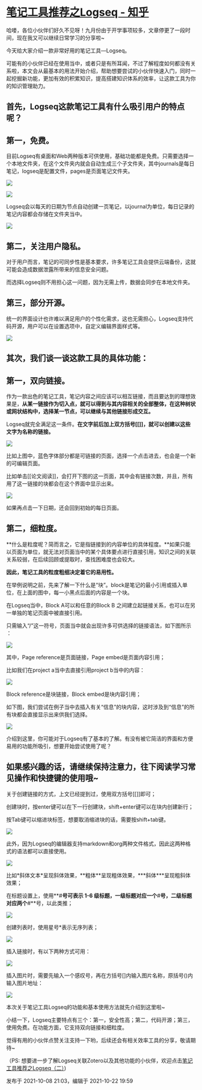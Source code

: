 # [笔记工具推荐之Logseq - 知乎](https://zhuanlan.zhihu.com/p/418969961)

哈喽，各位小伙伴们好久不见呀！九月份由于开学事项较多，文章停更了一段时间，现在我又可以继续日常学习的分享啦~

今天给大家介绍一款非常好用的笔记工具—Logseq。

可能有的小伙伴已经在使用当中，或者只是有所耳闻，不过了解程度如何都没有关系啦，本文会从最基本的用法开始介绍，帮助想要尝试的小伙伴快速入门，同时一起挖掘新功能，更加有效的积累知识，提高搭建知识体系的效率，让这款工具为你的知识管理助力。

## 首先，Logseq这款笔记工具有什么吸引用户的特点呢？

## **第一，免费。**

目前Logseq有桌面和Web两种版本可供使用，基础功能都是免费。只需要选择一个本地文件夹，在这个文件夹内就会自动生成三个子文件夹，其中journals是每日笔记，logseq是配置文件，pages是页面笔记文件夹。

![](https://pic4.zhimg.com/v2-d864f36dfe328087a23cfe7cea245633_b.jpg)

![](https://pic1.zhimg.com/v2-ed90c455e3c0254881bd55cc841cd58c_b.jpg)

Logseq会以每天的日期为节点自动创建一页笔记，以journal为单位，每日记录的笔记内容都会存储在文件夹当中。

![](https://pic3.zhimg.com/v2-ee120bf195af307cf06435a5ba107b7e_b.jpg)

## **第二，关注用户隐私。**

对于用户而言，笔记的可同步性是基本要求，许多笔记工具会提供云端备份，这就可能会造成数据泄露所带来的信息安全问题。

而选择Logseq则不用担心这一问题，因为无需上传，数据会同步在本地文件夹。

## **第三，部分开源。**

统一的界面设计也许难以满足用户的个性化需求，这也无需担心，Logseq支持代码开源，用户可以在设置选项中，自定义编辑界面样式等。

![](https://pic1.zhimg.com/v2-b44a53bb2ca4ad8a5aa353dd659ab59c_b.jpg)

## 其次，我们谈一谈这款工具的具体功能：

## 第一，双向链接。

作为一款出色的笔记工具，笔记内容之间应该可以相互链接，而且要达到的理想效果是，**从某一链接作为切入点，就可以得到与其内容相关的全部整体，在这种树状或网状结构中，选择某一节点，可以继续与其他链接形成交互。**

Logseq就完全满足这一条件。**在文字前后加上双方括号\[\[\]\]，就可以创建以这些文字为名称的链接。**

![](https://pic4.zhimg.com/v2-843c8d9baeda3197de77d156770b159b_b.jpg)

比如上图中，蓝色字体部分都是可链接的页面，选择一个点击进去，也会是一个新的可编辑页面。

比如单击\[\[论文阅读\]\]，会打开下图的这一页面，其中会有链接次数，并且，所有用了这一链接的块都会在这个界面中显示出来。

![](https://pic2.zhimg.com/v2-3eefc2f0e655aac5e5131bc7efb81d19_b.jpg)

如果再点击一下日期，还会回到初始的每日页面。

## **第二，细粒度。**

**什么是粒度呢？简而言之，它是指链接到的内容单位的具体程度。**如果只能以页面为单位，就无法对页面当中的某个具体要点进行直接引用，知识之间的关联关系较弱，在后续回顾或提取时，查找困难度也会较大。

**因此，笔记工具的粒度粗细决定着它的易用性。**

在举例说明之前，先来了解一下什么是“块”。block是笔记的最小引用或插入单位，在上面的图中，每一小黑点后面的内容是一个块。

在Logseq当中，Block A可以和任意的Block B 之间建立起链接关系，也可以在另一单独的笔记页面中被直接引用。

只需输入“/”这一符号，页面当中就会出现许多可供选择的链接语法，如下图所示 ：

![](https://pic4.zhimg.com/v2-fa19d1804ad597c253f66d1ad2917d6b_b.jpg)

其中，Page reference是页面链接，Page embed是页面内容引用；

比如我们在project a当中去直接引用project b当中的内容：

![](https://pic3.zhimg.com/v2-d6ee4ffca66cee4cf1b9d9ffac16379a_b.jpg)

Block reference是块链接，Block embed是块内容引用；

如下图，我们尝试在例子当中去插入有关“信息”的块内容，这时涉及到“信息”的所有块都会直接显示出来供我们选择。

![](https://pic4.zhimg.com/v2-202fe9fcb21a78653b5bb94a0b2db967_b.jpg)

介绍到这里，你可能对于Logseq有了基本的了解。有没有被它简洁的界面和方便易用的功能所吸引，想要开始尝试使用了呢？

## 如果感兴趣的话，请继续保持注意力，往下阅读学习常见操作和快捷键的使用哦~

关于创建链接的方式，上文已经提到过，使用双方括号\[\[\]\]即可；

创建块时，按enter键可以在下一行创建块，shift+enter键可以在块内创建新行；

按Tab键可以缩进块标签，想要取消缩进块的话，需要按shift+tab键。

![](https://pic3.zhimg.com/v2-ed2c293b6766096c3dc35703b414e306_b.jpg)

此外，因为Logseq的编辑器支持markdown和org两种文件格式，因此这两种格式的语法都可以直接使用。

![](https://pic2.zhimg.com/v2-a82e1a523d1c2271082dac95105f6eb1_b.jpg)

比如\*斜体文本\*呈现斜体效果，\*\*粗体\*\*呈现粗体效果，\*\*\*斜体\*\*\*呈现粗斜体效果；

在标题设置上，使用**#**号可表示 1-6 级标题，一级标题对应一个**#**号，二级标题对应两个**#**号，以此类推；

![](https://pic3.zhimg.com/v2-d2827ed81fc1b39872f8e155614d971e_b.jpg)

创建列表时，使用星号\*表示无序列表；

![](https://pic3.zhimg.com/v2-4da1e45171a48bd4bc4c6086668699b6_b.jpg)

插入链接时，有以下两种方式可用：

![](https://pic1.zhimg.com/v2-c1b376f0c47905cb5e3fb311782444cc_b.jpg)

插入图片时，需要先输入一个感叹号，再在方括号\[\]内输入图片名称，原括号()内输入图片地址：

![](https://pic4.zhimg.com/v2-f58a0cc3793af7d87eaaf40510978df3_b.jpg)

本次关于笔记工具Logseq的功能和基本使用方法就先介绍到这里啦~

小结一下，Logseq主要特点有三个：第一，安全性高；第二，代码开源；第三，使用免费。在功能方面，它支持双向链接和细粒度。

觉得有用的小伙伴点赞关注支持一下哟，后续还会有相关效率工具的分享，敬请期待~

（PS: 想要进一步了解Logseq关联Zotero以及其他功能的小伙伴，欢迎点击[笔记工具推荐之Logseq（二）](https://zhuanlan.zhihu.com/p/421714726))

发布于 2021-10-08 21:03，编辑于 2021-10-22 19:59
